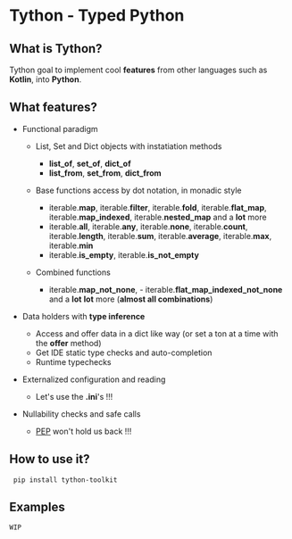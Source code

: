 # Tython - Typed Python

## What is Tython?

Tython goal to implement cool **features** from other languages such as **Kotlin**, into **Python**.

## What features?

- Functional paradigm
    - List, Set and Dict objects with instatiation methods
        - **list_of**, **set_of**, **dict_of**
        - **list_from**, **set_from**, **dict_from**
    - Base functions access by dot notation, in monadic style
        - iterable.**map**, iterable.**filter**, iterable.**fold**, iterable.**flat_map**, iterable.**map_indexed**, iterable.**nested_map** and a **lot** more
        - iterable.**all**, iterable.**any**, iterable.**none**, iterable.**count**, iterable.**length**, iterable.**sum**, iterable.**average**, iterable.**max**, iterable.**min**
        - iterable.**is_empty**, iterable.**is_not_empty**

    - Combined functions
        - iterable.**map_not_none**, - iterable.**flat_map_indexed_not_none** and a **lot** **lot** more (**almost all combinations**)

- Data holders with **type inference**
    - Access and offer data in a dict like way (or set a ton at a time with the **offer** method)
    - Get IDE static type checks and auto-completion
    - Runtime typechecks
- Externalized configuration and reading
    - Let's use the **.ini**'s !!!
- Nullability checks and safe calls
    - [PEP](https://peps.python.org/pep-0505/) won't hold us back !!!

## How to use it?

     pip install tython-toolkit

## Examples

    WIP